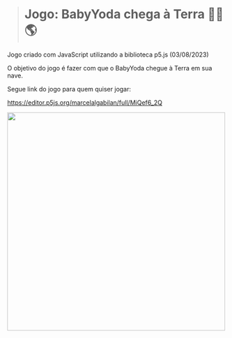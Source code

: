 ># Jogo: BabyYoda chega à Terra 🖖🏻🌎
Jogo criado com JavaScript utilizando a biblioteca p5.js (03/08/2023)

O objetivo do jogo é fazer com que o BabyYoda chegue à Terra em sua nave.

Segue link do jogo para quem quiser jogar:

<https://editor.p5js.org/marcelalgabilan/full/MiQef6_2Q>


<img src="BabyYodaChegaATerra.gif"
width="500px"/>
